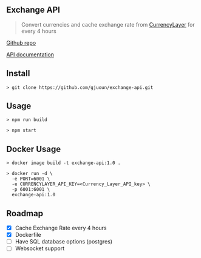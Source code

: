 ## Exchange API

> Convert currencies and cache exchange rate from [CurrencyLayer](https://currencylayer.com/) for every 4 hours

[Github repo](https://github.com/gjuoun/exchange-api)

[API documentation](https://stoplight.io/p/docs/gh/gjuoun/exchange-api)

## Install

    > git clone https://github.com/gjuoun/exchange-api.git

## Usage

    > npm run build

    > npm start

## Docker Usage

    > docker image build -t exchange-api:1.0 .

    > docker run -d \
      -e PORT=6001 \
      -e CURRENCYLAYER_API_KEY=<Currency_Layer_API_key> \
      -p 6001:6001 \
      exchange-api:1.0


## Roadmap

- [x] Cache Exchange Rate every 4 hours
- [x] Dockerfile
- [ ] Have SQL database options (postgres)
- [ ] Websocket support
